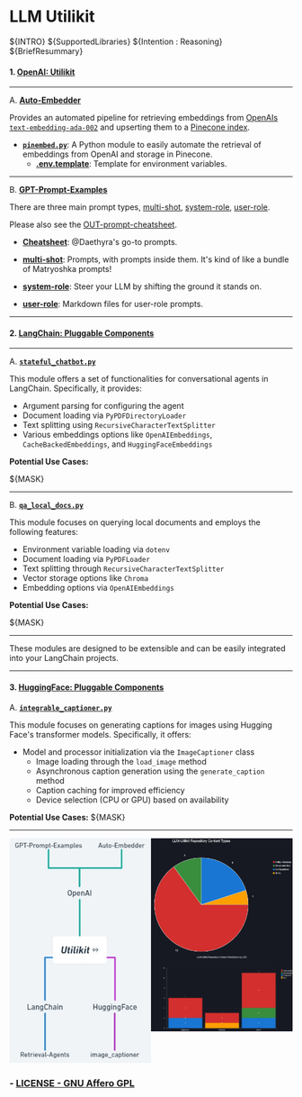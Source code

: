 # LLM Utilikit

${INTRO}
${SupportedLibraries}
${Intention : Reasoning}
${BriefResummary}

#### 1. **[OpenAI: Utilikit](./OpenAI/)**

---

A. **[Auto-Embedder](./OpenAI/Auto-Embedder)**

Provides an automated pipeline for retrieving embeddings from [OpenAIs `text-embedding-ada-002`](https://platform.openai.com/docs/guides/embeddings) and upserting them to a [Pinecone index](https://docs.pinecone.io/docs/indexes).

- **[`pinembed.py`](./OpenAI/Auto-Embedder/pinembed.py)**: A Python module to easily automate the retrieval of embeddings from OpenAI and storage in Pinecone.
  - **[.env.template](./OpenAI/Auto-Embedder/.env.template)**: Template for environment variables.

---

B. **[GPT-Prompt-Examples](./OpenAI/GPT-Prompt-Examples)**

There are three main prompt types, [multi-shot](./OpenAI/GPT-Prompt-Examples/multi-shot), [system-role](./OpenAI/GPT-Prompt-Examples/system-role), [user-role](./OpenAI/GPT-Prompt-Examples/user-role).

Please also see the [OUT-prompt-cheatsheet](./OpenAI/GPT-Prompt-Examples/OUT-prompt-cheatsheet.md).

- **[Cheatsheet](./OpenAI/GPT-Prompt-Examples/OUT-prompt-cheatsheet.md)**: @Daethyra's go-to prompts.

- **[multi-shot](./OpenAI/GPT-Prompt-Examples/multi-shot)**: Prompts, with prompts inside them. 
It's kind of like a bundle of Matryoshka prompts!

- **[system-role](./OpenAI/GPT-Prompt-Examples/system-role)**: Steer your LLM by shifting the ground it stands on.

- **[user-role](./OpenAI/GPT-Prompt-Examples/user-role)**: Markdown files for user-role prompts.

---

#### 2. **[LangChain: Pluggable Components](./LangChain/)**

---

A. **[`stateful_chatbot.py`](./LangChain/Retrieval-Agents/stateful_chatbot.py)**

This module offers a set of functionalities for conversational agents in LangChain. Specifically, it provides:

- Argument parsing for configuring the agent
- Document loading via `PyPDFDirectoryLoader`
- Text splitting using `RecursiveCharacterTextSplitter`
- Various embeddings options like `OpenAIEmbeddings`, `CacheBackedEmbeddings`, and `HuggingFaceEmbeddings`

**Potential Use Cases:**

${MASK}

---

B. **[`qa_local_docs.py`](./LangChain/Retrieval-Agents/qa_local_docs.py)**

This module focuses on querying local documents and employs the following features:

- Environment variable loading via `dotenv`
- Document loading via `PyPDFLoader`
- Text splitting through `RecursiveCharacterTextSplitter`
- Vector storage options like `Chroma`
- Embedding options via `OpenAIEmbeddings`

**Potential Use Cases:**

${MASK}

---

These modules are designed to be extensible and can be easily integrated into your LangChain projects.

---

#### 3. **[HuggingFace: Pluggable Components](./HuggingFace/)**

A. **[`integrable_captioner.py`](./HuggingFace\image_captioner\integrable_image_captioner.py)**

This module focuses on generating captions for images using Hugging Face's transformer models. Specifically, it offers:

- Model and processor initialization via the `ImageCaptioner` class
  - Image loading through the `load_image` method
  - Asynchronous caption generation using the `generate_caption` method
  - Caption caching for improved efficiency
  - Device selection (CPU or GPU) based on availability

**Potential Use Cases:**
${MASK}

---

<div style="display: flex; flex-direction: row;">
  <div style="flex: 1;">
    <img src=".github\mindmap_2023-10-07.jpg" alt="Creation Date: Oct 7th, 2023" width="256"/>
  </div>
  <div style="flex: 1; display: flex; flex-direction: column;">
    <img src=".github\pie_chart.jpg" alt="Creation Date: Oct 7th, 2023" width="450"/>
    <img src=".github\bar_graph.jpg" alt="Creation Date: Oct 7th, 2023" width="450"/>
  </div>
</div>

### - [LICENSE - GNU Affero GPL](./LICENSE)